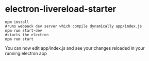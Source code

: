 # electron-livereload-starter

```shell
npm install
#runs webpack dev server which compile dynamically app/index.js
npm run start-dev
#starts the electron
npm run start
```

You can now edit app/index.js and see your changes reloaded in your running
electron app
